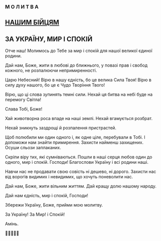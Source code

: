 ### М О Л И Т В А

## [НАШИМ БІЙЦЯМ]({{site.github.url}}/pages/pray/zahisnikiv-ukr.html "home")

## ЗА УКРАЇНУ, МИР І СПОКІЙ

Отче наш! Молимось до Тебе за мир і спокій для нашої великої єдиної родини.

Дай нам, Боже, жити в любові до ближнього, у повазі прав і свобод кожного, не розпалюючи непримиренності.

Царю Небесний! Вірю в нашу єдність, бо це велика Сила Твоя! Вірю в силу духу нашого, бо це є Чудо Творіння Твого!

Вірю, що ці слова зупинять темні сили. Нехай ця битва на небі буде на перемогу Світла!

Слава Тобі, Боже!

Хай животворна роса впаде на наші землі. Нехай вгамується розбрат.

Нехай зникнуть заздрощі й розпалення пристрастей.

Щоб полюбили ми один одного і, як одне ціле, перебували в Тобі. І допоможи нам знайти примирення. Захисти найменш захищених. Осуши сльози заплаканих.

Скріпи віру тих, які сумніваються. Пошли в наші серця любов один до одного, мир і спокій. Господи! Благослови Україну і всі родини наші.

Навчи нас не продавати свою совість ні дешево, ні дорого. Захисти нас від ворогів видимих і невидимих, що хочуть поневолити нас.

Дай нам, Боже, жити вільним життям. Дай кращу долю нашому народу.

Дай нам єдність, мир і спокій, Господи!

Збережи Україну, Боже, прийми мою молитву.

За Україну! За Мир! і Спокій!

Амінь.

🙏🙏🙏🙏🙏
